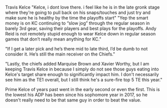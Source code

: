 Travis Kelce
"Kelce, i dont love there. i feel like he is in the late gronk stage where they're going to pull back on his snaps/touches and just try and make sure he is healthy by the time the playoffs start" "Yep the smart money is on KC continuing to “slow jog” through the regular season in barely 3rd gear, saving their players and best plays for the playoffs.
Andy Reid is not remotely stupid enough to wear Kelce down in regular season games that don’t really mean anything for KC."

"If I get a later pick and he’s there mid to late third, I’d be dumb to not consider it. He’s still the main receiver on the Chiefs." 

"Lastly, the chiefs added Marquise Brown and Xavier Worthy, but I am keeping Travis Kelce in because I simply do not see those guys eating into Kelce's target share enough to significantly impact him. I don't necessarily see him as the TE1 overall, but I still think he's a sure-fire top 5 TE this year."

Prime Kelce of years past went in the early second or even the first. This is the lowest his ADP has been since his sophomore year in 2017, so he doesn't really need to be that same guy in order to beat the value.
